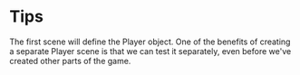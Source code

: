 # Tips
The first scene will define the Player object. One of the benefits of creating a separate
Player scene is that we can test it separately, even before we've created other parts of the game.
